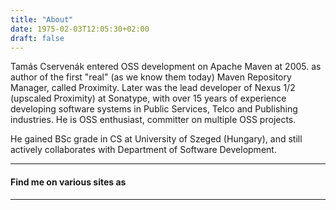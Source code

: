 ```yaml
---
title: "About"
date: 1975-02-03T12:05:30+02:00
draft: false
---
```


Tamás Cservenák entered OSS development on Apache Maven at 2005. as author of the first "real" (as we know them today) Maven Repository Manager, 
called Proximity. Later was the lead developer of Nexus 1/2 (upscaled Proximity) at Sonatype, with over 15 years of experience developing 
software systems in Public Services, Telco and Publishing industries. He is OSS enthusiast, committer on multiple OSS projects. 

He gained BSc grade in CS at University of Szeged (Hungary), and still actively collaborates with Department of Software Development.

---

#### Find me on various sites as
<a href="https://www.linkedin.com/in/cservenak"><i class='fa-brands fa-linkedin fa-2xl' title='LinkedIn'></i></a>
<a href="https://twitter.com/cstamas"><i class='fa-brands fa-twitter fa-2xl' title='Twitter'></i></a>
<a href="https://mastodon.online/@cstamas"><i class='fa-brands fa-mastodon fa-2xl' title='Mastodon.online'></i></a>
<a href="https://bsky.app/profile/cstamas.bsky.social"><i class='fa-brands fa-bluesky fa-2xl' title='Bluesky.social'></i></a>
<a href="https://github.com/cstamas"><i class='fa-brands fa-github fa-2xl' title='Github'></i></a>
<a href="https://gitlab.com/tcservenak"><i class='fa-brands fa-gitlab fa-2xl' title='Gitlab'></i></a>

---

